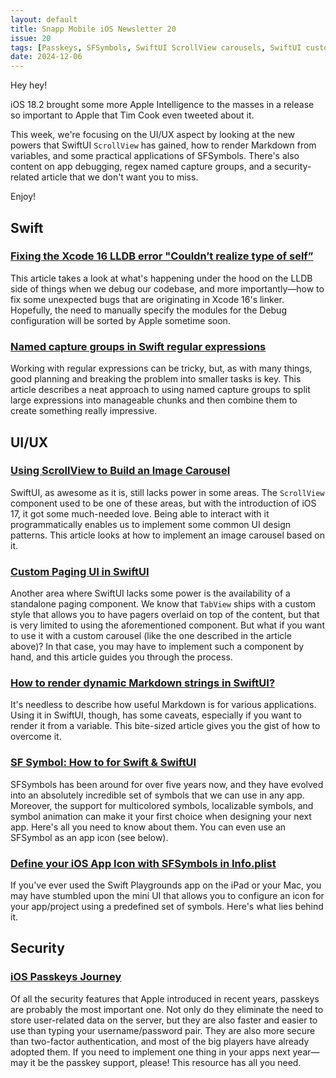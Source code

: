 ```yaml
---
layout: default
title: Snapp Mobile iOS Newsletter 20
issue: 20
tags: [Passkeys, SFSymbols, SwiftUI ScrollView carousels, SwiftUI custom pager, LLDB hinting]
date: 2024-12-06
---
```


Hey hey!

iOS 18.2 brought some more Apple Intelligence to the masses in a release so important to Apple that Tim Cook even tweeted about it.

This week, we're focusing on the UI/UX aspect by looking at the new powers that SwiftUI `ScrollView` has gained, how to render Markdown from variables, and some practical applications of SFSymbols. There's also content on app debugging, regex named capture groups, and a security-related article that we don't want you to miss.

Enjoy!

## Swift

### [Fixing the Xcode 16 LLDB error "Couldn’t realize type of self”](https://www.danielemargutti.com/2024/12/06/xcode16-couldnt-realize-type-of-self)

This article takes a look at what's happening under the hood on the LLDB side of things when we debug our codebase, and more importantly—how to fix some unexpected bugs that are originating in Xcode 16's linker. Hopefully, the need to manually specify the modules for the Debug configuration will be sorted by Apple sometime soon.

### [Named capture groups in Swift regular expressions](https://www.polpiella.dev/named-capture-groups-in-swift-regular-expressions/)

Working with regular expressions can be tricky, but, as with many things, good planning and breaking the problem into smaller tasks is key. This article describes a neat approach to using named capture groups to split large expressions into manageable chunks and then combine them to create something really impressive.

## UI/UX

### [Using ScrollView to Build an Image Carousel](https://www.appcoda.com/scrollview-paging/)

SwiftUI, as awesome as it is, still lacks power in some areas. The `ScrollView` component used to be one of these areas, but with the introduction of iOS 17, it got some much-needed love. Being able to interact with it programmatically enables us to implement some common UI design patterns. This article looks at how to implement an image carousel based on it.

### [Custom Paging UI in SwiftUI](https://betterprogramming.pub/custom-paging-ui-in-swiftui-13f1347cf529)

Another area where SwiftUI lacks some power is the availability of a standalone paging component. We know that `TabView` ships with a custom style that allows you to have pagers overlaid on top of the content, but that is very limited to using the aforementioned component. But what if you want to use it with a custom carousel (like the one described in the article above)? In that case, you may have to implement such a component by hand, and this article guides you through the process.

### [How to render dynamic Markdown strings in SwiftUI?](https://antran.app/2024/swiftui_text_markdown/)

It's needless to describe how useful Markdown is for various applications. Using it in SwiftUI, though, has some caveats, especially if you want to render it from a variable. This bite-sized article gives you the gist of how to overcome it.

### [SF Symbol: How to for Swift & SwiftUI](https://www.avanderlee.com/swift/sf-symbol-guide/)

SFSymbols has been around for over five years now, and they have evolved into an absolutely incredible set of symbols that we can use in any app. Moreover, the support for multicolored symbols, localizable symbols, and symbol animation can make it your first choice when designing your next app. Here's all you need to know about them. You can even use an SFSymbol as an app icon (see below).

### [Define your iOS App Icon with SFSymbols in Info.plist](https://medium.com/@eskilsviggum/define-your-ios-app-icon-with-sfsymbols-in-info-plist-c8a1dfc6fc93)

If you've ever used the Swift Playgrounds app on the iPad or your Mac, you may have stumbled upon the mini UI that allows you to configure an icon for your app/project using a predefined set of symbols. Here's what lies behind it.

## Security

### [iOS Passkeys Journey](https://blog.devgenius.io/ios-passkeys-journey-cb7c862c1829)

Of all the security features that Apple introduced in recent years, passkeys are probably the most important one. Not only do they eliminate the need to store user-related data on the server, but they are also faster and easier to use than typing your username/password pair. They are also more secure than two-factor authentication, and most of the big players have already adopted them. If you need to implement one thing in your apps next year—may it be the passkey support, please! This resource has all you need.
